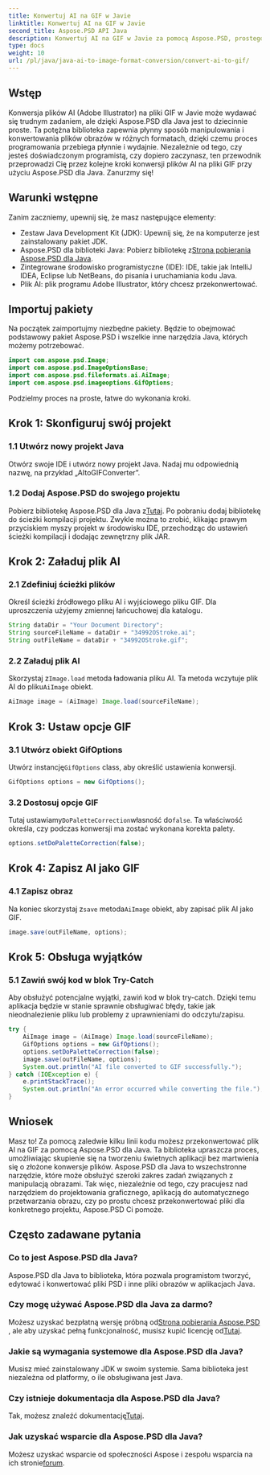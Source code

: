 ```yaml
---
title: Konwertuj AI na GIF w Javie
linktitle: Konwertuj AI na GIF w Javie
second_title: Aspose.PSD API Java
description: Konwertuj AI na GIF w Javie za pomocą Aspose.PSD, prostego i wydajnego przewodnika dla programistów. Poznaj wymagania wstępne, kroki i często zadawane pytania dotyczące bezproblemowej konwersji.
type: docs
weight: 10
url: /pl/java/java-ai-to-image-format-conversion/convert-ai-to-gif/
---
```

## Wstęp
Konwersja plików AI (Adobe Illustrator) na pliki GIF w Javie może wydawać się trudnym zadaniem, ale dzięki Aspose.PSD dla Java jest to dziecinnie proste. Ta potężna biblioteka zapewnia płynny sposób manipulowania i konwertowania plików obrazów w różnych formatach, dzięki czemu proces programowania przebiega płynnie i wydajnie. Niezależnie od tego, czy jesteś doświadczonym programistą, czy dopiero zaczynasz, ten przewodnik przeprowadzi Cię przez kolejne kroki konwersji plików AI na pliki GIF przy użyciu Aspose.PSD dla Java. Zanurzmy się!
## Warunki wstępne
Zanim zaczniemy, upewnij się, że masz następujące elementy:
- Zestaw Java Development Kit (JDK): Upewnij się, że na komputerze jest zainstalowany pakiet JDK.
- Aspose.PSD dla biblioteki Java: Pobierz bibliotekę z[Strona pobierania Aspose.PSD dla Java](https://releases.aspose.com/psd/java/).
- Zintegrowane środowisko programistyczne (IDE): IDE, takie jak IntelliJ IDEA, Eclipse lub NetBeans, do pisania i uruchamiania kodu Java.
- Plik AI: plik programu Adobe Illustrator, który chcesz przekonwertować.
## Importuj pakiety
Na początek zaimportujmy niezbędne pakiety. Będzie to obejmować podstawowy pakiet Aspose.PSD i wszelkie inne narzędzia Java, których możemy potrzebować.
```java
import com.aspose.psd.Image;
import com.aspose.psd.ImageOptionsBase;
import com.aspose.psd.fileformats.ai.AiImage;
import com.aspose.psd.imageoptions.GifOptions;
```
Podzielmy proces na proste, łatwe do wykonania kroki.
## Krok 1: Skonfiguruj swój projekt
### 1.1 Utwórz nowy projekt Java
Otwórz swoje IDE i utwórz nowy projekt Java. Nadaj mu odpowiednią nazwę, na przykład „AItoGIFConverter”.
### 1.2 Dodaj Aspose.PSD do swojego projektu
 Pobierz bibliotekę Aspose.PSD dla Java z[Tutaj](https://releases.aspose.com/psd/java/). Po pobraniu dodaj bibliotekę do ścieżki kompilacji projektu. Zwykle można to zrobić, klikając prawym przyciskiem myszy projekt w środowisku IDE, przechodząc do ustawień ścieżki kompilacji i dodając zewnętrzny plik JAR.
## Krok 2: Załaduj plik AI
### 2.1 Zdefiniuj ścieżki plików
Określ ścieżki źródłowego pliku AI i wyjściowego pliku GIF. Dla uproszczenia użyjemy zmiennej łańcuchowej dla katalogu.
```java
String dataDir = "Your Document Directory";
String sourceFileName = dataDir + "34992OStroke.ai";
String outFileName = dataDir + "34992OStroke.gif";
```
### 2.2 Załaduj plik AI
 Skorzystaj z`Image.load` metoda ładowania pliku AI. Ta metoda wczytuje plik AI do pliku`AiImage` obiekt.
```java
AiImage image = (AiImage) Image.load(sourceFileName);
```
## Krok 3: Ustaw opcje GIF
### 3.1 Utwórz obiekt GifOptions
 Utwórz instancję`GifOptions` class, aby określić ustawienia konwersji.
```java
GifOptions options = new GifOptions();
```
### 3.2 Dostosuj opcje GIF
 Tutaj ustawiamy`DoPaletteCorrection`własność do`false`. Ta właściwość określa, czy podczas konwersji ma zostać wykonana korekta palety.
```java
options.setDoPaletteCorrection(false);
```
## Krok 4: Zapisz AI jako GIF
### 4.1 Zapisz obraz
 Na koniec skorzystaj z`save` metoda`AiImage` obiekt, aby zapisać plik AI jako GIF.
```java
image.save(outFileName, options);
```
## Krok 5: Obsługa wyjątków
### 5.1 Zawiń swój kod w blok Try-Catch
Aby obsłużyć potencjalne wyjątki, zawiń kod w blok try-catch. Dzięki temu aplikacja będzie w stanie sprawnie obsługiwać błędy, takie jak nieodnalezienie pliku lub problemy z uprawnieniami do odczytu/zapisu.
```java
try {
    AiImage image = (AiImage) Image.load(sourceFileName);
    GifOptions options = new GifOptions();
    options.setDoPaletteCorrection(false);
    image.save(outFileName, options);
    System.out.println("AI file converted to GIF successfully.");
} catch (IOException e) {
    e.printStackTrace();
    System.out.println("An error occurred while converting the file.");
}
```
## Wniosek
Masz to! Za pomocą zaledwie kilku linii kodu możesz przekonwertować plik AI na GIF za pomocą Aspose.PSD dla Java. Ta biblioteka upraszcza proces, umożliwiając skupienie się na tworzeniu świetnych aplikacji bez martwienia się o złożone konwersje plików. 
Aspose.PSD dla Java to wszechstronne narzędzie, które może obsłużyć szeroki zakres zadań związanych z manipulacją obrazami. Tak więc, niezależnie od tego, czy pracujesz nad narzędziem do projektowania graficznego, aplikacją do automatycznego przetwarzania obrazu, czy po prostu chcesz przekonwertować pliki dla konkretnego projektu, Aspose.PSD Ci pomoże.
## Często zadawane pytania
### Co to jest Aspose.PSD dla Java?
Aspose.PSD dla Java to biblioteka, która pozwala programistom tworzyć, edytować i konwertować pliki PSD i inne pliki obrazów w aplikacjach Java.
### Czy mogę używać Aspose.PSD dla Java za darmo?
 Możesz uzyskać bezpłatną wersję próbną od[Strona pobierania Aspose.PSD](https://releases.aspose.com/) , ale aby uzyskać pełną funkcjonalność, musisz kupić licencję od[Tutaj](https://purchase.aspose.com/buy).
### Jakie są wymagania systemowe dla Aspose.PSD dla Java?
Musisz mieć zainstalowany JDK w swoim systemie. Sama biblioteka jest niezależna od platformy, o ile obsługiwana jest Java.
### Czy istnieje dokumentacja dla Aspose.PSD dla Java?
 Tak, możesz znaleźć dokumentację[Tutaj](https://reference.aspose.com/psd/java/).
### Jak uzyskać wsparcie dla Aspose.PSD dla Java?
Możesz uzyskać wsparcie od społeczności Aspose i zespołu wsparcia na ich stronie[forum](https://forum.aspose.com/c/psd/34).